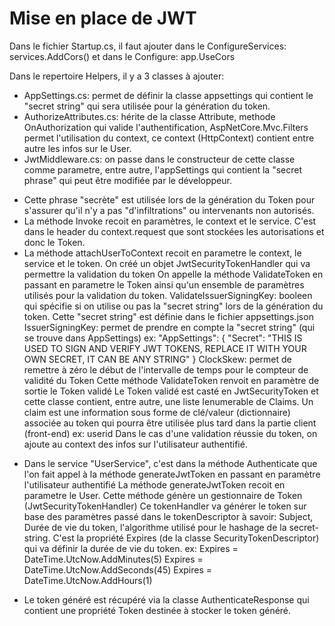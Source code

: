 # Mise en place de JWT

Dans le fichier Startup.cs, il faut ajouter dans le ConfigureServices: services.AddCors()
et dans le Configure: app.UseCors 

Dans le repertoire Helpers, il y a 3 classes à ajouter:
- AppSettings.cs: permet de définir la classe appsettings qui contient le "secret string" qui sera utilisée pour la génération du token.
- AuthorizeAttributes.cs: hérite de la classe Attribute, methode OnAuthorization qui valide l'authentification, AspNetCore.Mvc.Filters permet l'utilisation du context,
  ce context (HttpContext) contient entre autre les infos sur le User.
- JwtMiddleware.cs: on passe dans le constructeur de cette classe comme parametre, entre autre, l'appSettings qui contient la "secret phrase"
  qui peut être modifiée par le développeur. 
* Cette phrase "secrète" est utilisée lors de la génération du Token pour s'assurer qu'il n'y
  a pas "d'infiltrations" ou intervenants non autorisés.
* La méthode Invoke recoit en paramètres, le context et le service. C'est dans le header du context.request que sont
  stockées les autorisations et donc le Token. 
* La méthode attachUserToContext recoit en parametre le context, le service et le token.
  On créé un objet JwtSecurityTokenHandler qui va permettre la validation du token
  On appelle la méthode ValidateToken en passant en parametre le Token ainsi qu'un ensemble de paramètres utilisés pour la validation du token.
  ValidateIssuerSigningKey: booleen qui spécifie si on utilise ou pas la "secret string" lors de la génération du token.
  Cette "secret string" est définie dans le fichier appsettings.json
  IssuerSigningKey: permet de prendre en compte la "secret string" (qui se trouve dans AppSettings)
  ex: "AppSettings": {
      "Secret": "THIS IS USED TO SIGN AND VERIFY JWT TOKENS, REPLACE IT WITH YOUR OWN SECRET, IT CAN BE ANY STRING"
        }
  ClockSkew: permet de remettre à zéro le début de l'intervalle de temps pour le compteur de validité du Token 
  Cette méthode ValidateToken renvoit en paramètre de sortie le Token validé
  Le Token validé est casté en JwtSecurityToken et cette classe contient, entre autre, une liste Ienumerable de Claims.
  Un claim est une information sous forme de clé/valeur (dictionnaire) associée au token qui pourra être utilisée 
  plus tard dans la partie client (front-end) ex: userid
  Dans le cas d'une validation réussie du token, on ajoute au context des infos sur l'utilisateur authentifié.

- Dans le service "UserService", c'est dans la méthode Authenticate que l'on fait appel à la méthode generateJwtToken en passant 
  en paramètre l'utilisateur authentifié
  La méthode generateJwtToken recoit en parametre le User. Cette méthode génère un gestionnaire de Token (JwtSecurityTokenHandler)
  Ce tokenHandler va générer le token sur base des paramètres passé dans le tokenDescriptor
  à savoir: Subject, Durée de vie du token, l'algorithme utilisé pour le hashage de la secret-string.
  C'est la propriété Expires (de la classe SecurityTokenDescriptor) qui va définir la durée de vie du token.
  ex: Expires = DateTime.UtcNow.AddMinutes(5)
      Expires = DateTime.UtcNow.AddSeconds(45)
      Expires = DateTime.UtcNow.AddHours(1)

- Le token généré est récupéré via la classe AuthenticateResponse qui contient une propriété Token destinée à stocker le token généré.




